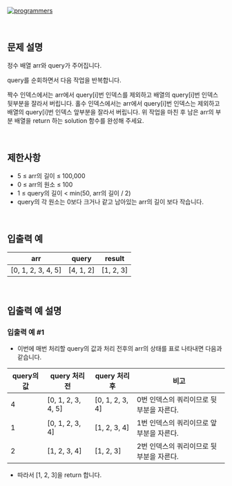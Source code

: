 [![programmers](https://user-images.githubusercontent.com/69426184/209522553-bab40080-50ba-4743-86a3-f6198bff3974.png)](https://school.programmers.co.kr/learn/courses/30/lessons/181893)

<br/>

## 문제 설명

정수 배열 arr와 query가 주어집니다.

query를 순회하면서 다음 작업을 반복합니다.

짝수 인덱스에서는 arr에서 query[i]번 인덱스를 제외하고 배열의 query[i]번 인덱스 뒷부분을 잘라서 버립니다.
홀수 인덱스에서는 arr에서 query[i]번 인덱스는 제외하고 배열의 query[i]번 인덱스 앞부분을 잘라서 버립니다.
위 작업을 마친 후 남은 arr의 부분 배열을 return 하는 solution 함수를 완성해 주세요.

<br/>

## 제한사항

-   5 ≤ arr의 길이 ≤ 100,000
-   0 ≤ arr의 원소 ≤ 100
-   1 ≤ query의 길이 < min(50, arr의 길이 / 2)
-   query의 각 원소는 0보다 크거나 같고 남아있는 arr의 길이 보다 작습니다.

<br/>

## 입출력 예

| arr                | query     | result    |
| ------------------ | --------- | --------- |
| [0, 1, 2, 3, 4, 5] | [4, 1, 2] | [1, 2, 3] |

<br/>

## 입출력 예 설명

### 입출력 예 #1

-   이번에 매번 처리할 query의 값과 처리 전후의 arr의 상태를 표로 나타내면 다음과 같습니다.

| query의 값 | query 처리 전      | query 처리 후   | 비고                                     |
| ---------- | ------------------ | --------------- | ---------------------------------------- |
| 4          | [0, 1, 2, 3, 4, 5] | [0, 1, 2, 3, 4] | 0번 인덱스의 쿼리이므로 뒷부분을 자른다. |
| 1          | [0, 1, 2, 3, 4]    | [1, 2, 3, 4]    | 1번 인덱스의 쿼리이므로 앞부분을 자른다. |
| 2          | [1, 2, 3, 4]       | [1, 2, 3]       | 2번 인덱스의 쿼리이므로 뒷부분을 자른다. |

-   따라서 [1, 2, 3]을 return 합니다.
